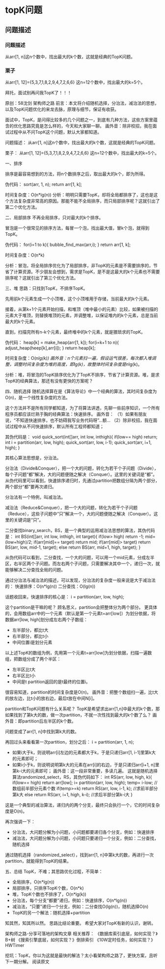# topK问题


## 问题描述

### 问题描述
从arr[1, n]这n个数中，找出最大的k个数，这就是经典的TopK问题。

### 栗子
从arr[1, 12]={5,3,7,1,8,2,9,4,7,2,6,6} 这n=12个数中，找出最大的k=5个。


拜托，面试别再问我TopK了！！！

原创：58沈剑 架构师之路
前言：本文将介绍随机选择，分治法，减治法的思想，以及TopK问题优化的来龙去脉，原理与细节，保证有收获。

面试中，TopK，是问得比较多的几个问题之一，到底有几种方法，这些方案里蕴含的优化思路究竟是怎么样的，今天和大家聊一聊。
画外音：除非校招，我在面试过程中从不问TopK这个问题，默认大家都知道。

问题描述：
从arr[1, n]这n个数中，找出最大的k个数，这就是经典的TopK问题。

栗子：
从arr[1, 12]={5,3,7,1,8,2,9,4,7,2,6,6} 这n=12个数中，找出最大的k=5个。

一、排序

排序是最容易想到的方法，将n个数排序之后，取出最大的k个，即为所得。

伪代码：
sort(arr, 1, n);
return arr[1, k];

时间复杂度：O(n*lg(n))
分析：明明只需要TopK，却将全局都排序了，这也是这个方法复杂度非常高的原因。那能不能不全局排序，而只局部排序呢？这就引出了第二个优化方法。

二、局部排序
不再全局排序，只对最大的k个排序。

冒泡是一个很常见的排序方法，每冒一个泡，找出最大值，冒k个泡，就得到TopK。

伪代码：
for(i=1 to k){
         bubble_find_max(arr,i);
}
return arr[1, k];

时间复杂度：O(n*k)

分析：冒泡，将全局排序优化为了局部排序，非TopK的元素是不需要排序的，节省了计算资源。不少朋友会想到，需求是TopK，是不是这最大的k个元素也不需要排序呢？这就引出了第三个优化方法。

三、堆
思路：只找到TopK，不排序TopK。

先用前k个元素生成一个小顶堆，这个小顶堆用于存储，当前最大的k个元素。


接着，从第k+1个元素开始扫描，和堆顶（堆中最小的元素）比较，如果被扫描的元素大于堆顶，则替换堆顶的元素，并调整堆，以保证堆内的k个元素，总是当前最大的k个元素。


直到，扫描完所有n-k个元素，最终堆中的k个元素，就是猥琐求的TopK。

伪代码：
heap[k] = make_heap(arr[1, k]);
for(i=k+1 to n){
         adjust_heap(heep[k],arr[i]);
}
return heap[k];

时间复杂度：O(n*lg(k))
画外音：n个元素扫一遍，假设运气很差，每次都入堆调整，调整时间复杂度为堆的高度，即lg(k)，故整体时间复杂度是n*lg(k)。

分析：堆，将冒泡的TopK排序优化为了TopK不排序，节省了计算资源。堆，是求TopK的经典算法，那还有没有更快的方案呢？

四、随机选择
随机选择算在是《算法导论》中一个经典的算法，其时间复杂度为O(n)，是一个线性复杂度的方法。

这个方法并不是所有同学都知道，为了将算法讲透，先聊一些前序知识，一个所有程序员都应该烂熟于胸的经典算法：快速排序。
画外音：
（1）如果有朋友说，“不知道快速排序，也不妨碍我写业务代码呀”…额...
（2）除非校招，我在面试过程中从不问快速排序，默认所有工程师都知道；

其伪代码是：
void quick_sort(int[]arr, int low, inthigh){
         if(low== high) return;
         int i = partition(arr, low, high);
         quick_sort(arr, low, i-1);
         quick_sort(arr, i+1, high);
}

其核心算法思想是，分治法。

分治法（Divide&Conquer），把一个大的问题，转化为若干个子问题（Divide），每个子问题“都”解决，大的问题便随之解决（Conquer）。这里的关键词是“都”。从伪代码里可以看到，快速排序递归时，先通过partition把数组分隔为两个部分，两个部分“都”要再次递归。

分治法有一个特例，叫减治法。

减治法（Reduce&Conquer），把一个大的问题，转化为若干个子问题（Reduce），这些子问题中“只”解决一个，大的问题便随之解决（Conquer）。这里的关键词是“只”。

二分查找binary_search，BS，是一个典型的运用减治法思想的算法，其伪代码是：
int BS(int[]arr, int low, inthigh, int target){
         if(low> high) return -1;
         mid= (low+high)/2;
         if(arr[mid]== target) return mid;
         if(arr[mid]> target)
                   return BS(arr, low, mid-1, target);
         else
                   return BS(arr, mid+1, high, target);
}

从伪代码可以看到，二分查找，一个大的问题，可以用一个mid元素，分成左半区，右半区两个子问题。而左右两个子问题，只需要解决其中一个，递归一次，就能够解决二分查找全局的问题。

通过分治法与减治法的描述，可以发现，分治法的复杂度一般来说是大于减治法的：
快速排序：O(n*lg(n))
二分查找：O(lg(n))

话题收回来，快速排序的核心是：
i = partition(arr, low, high);

这个partition是干嘛的呢？
顾名思义，partition会把整体分为两个部分。
更具体的，会用数组arr中的一个元素（默认是第一个元素t=arr[low]）为划分依据，将数据arr[low, high]划分成左右两个子数组：
* 左半部分，都比t大
* 右半部分，都比t小
* 中间位置i是划分元素

以上述TopK的数组为例，先用第一个元素t=arr[low]为划分依据，扫描一遍数组，把数组分成了两个半区：
* 左半区比t大
* 右半区比t小
* 中间是t
partition返回的是t最终的位置i。

很容易知道，partition的时间复杂度是O(n)。
画外音：把整个数组扫一遍，比t大的放左边，比t小的放右边，最后t放在中间N[i]。

partition和TopK问题有什么关系呢？
TopK是希望求出arr[1,n]中最大的k个数，那如果找到了第k大的数，做一次partition，不就一次性找到最大的k个数了么？
画外音：即partition后左半区的k个数。

问题变成了arr[1, n]中找到第k大的数。

再回过头来看看第一次partition，划分之后：
i = partition(arr, 1, n);
* 如果i大于k，则说明arr[i]左边的元素都大于k，于是只递归arr[1, i-1]里第k大的元素即可；
* 如果i小于k，则说明说明第k大的元素在arr[i]的右边，于是只递归arr[i+1, n]里第k-i大的元素即可；
画外音：这一段非常重要，多读几遍。
这就是随机选择算法randomized_select，RS，其伪代码如下：
int RS(arr, low, high, k){
  if(low== high) return arr[low];
  i= partition(arr, low, high);
  temp= i-low; //数组前半部分元素个数
  if(temp>=k)
      return RS(arr, low, i-1, k); //求前半部分第k大
  else
      return RS(arr, i+1, high, k-i); //求后半部分第k-i大
}


这是一个典型的减治算法，递归内的两个分支，最终只会执行一个，它的时间复杂度是O(n)。

再次强调一下：
* 分治法，大问题分解为小问题，小问题都要递归各个分支，例如：快速排序
* 减治法，大问题分解为小问题，小问题只要递归一个分支，例如：二分查找，随机选择

通过随机选择（randomized_select），找到arr[1, n]中第k大的数，再进行一次partition，就能得到TopK的结果。

五、总结
TopK，不难；其思路优化过程，不简单：
* 全局排序，O(n*lg(n))
* 局部排序，只排序TopK个数，O(n*k)
* 堆，TopK个数也不排序了，O(n*lg(k))
* 分治法，每个分支“都要”递归，例如：快速排序，O(n*lg(n))
* 减治法，“只要”递归一个分支，例如：二分查找O(lg(n))，随机选择O(n)
* TopK的另一个解法：随机选择+partition

知其然，知其所以然。
思路比结论重要。
希望大家对TopK有新的认识，谢转。

架构师之路-分享可落地的架构文章
相关推荐：
《数据库索引底层，如何实现？》B+树
《搜索引擎底层，如何实现？》倒排索引
《10W定时任务，如何实现？》HWTimer

挖坑：TopK，你以为这就是最快的解法？太小看架构师之路了，更快方案，且听下一期分解。
阅读原文
